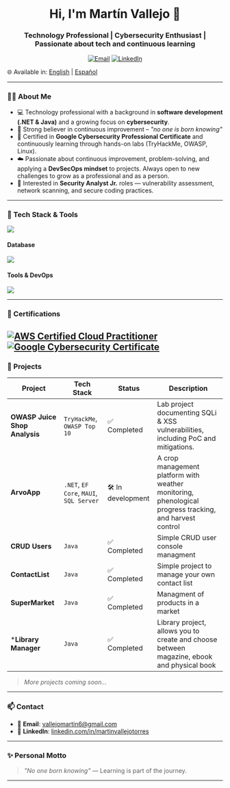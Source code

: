 <h1 align="center">Hi, I'm Martín Vallejo 👋</h1>
<h3 align="center">Technology Professional | Cybersecurity Enthusiast | Passionate about tech and continuous learning</h3>

<p align="center">
  <a href="mailto:vallejomartin6@gmail.com"><img alt="Email" src="https://img.shields.io/badge/Email-d14836?logo=gmail&style=for-the-badge&logoColor=white"></a>
  <a href="https://www.linkedin.com/in/martinvallejotorres"><img alt="LinkedIn" src="https://img.shields.io/badge/LinkedIn-blue?logo=linkedin&style=for-the-badge&logoColor=white"></a>
</p>

🌐 Available in: [English](README.md) | [Español](README.es.md)

---

### 👨‍💻 About Me

- 💻 Technology professional with a background in **software development (.NET & Java)** and a growing focus on **cybersecurity**. 
- 🧠 Strong believer in continuous improvement – _"no one is born knowing"_
- 🧰 Certified in **Google Cybersecurity Professional Certificate** and continuously learning through hands-on labs (TryHackMe, OWASP, Linux).
- ☁️ Passionate about continuous improvement, problem-solving, and applying a **DevSecOps mindset** to projects. Always open to new challenges to grow as a professional and as a person.
- 🎯 Interested in **Security Analyst Jr.** roles — vulnerability assessment, network scanning, and secure coding practices. 

---

### 🧰 Tech Stack & Tools

![](https://skillicons.dev/icons?i=cs,java,linux,c,js,html,css,dotnet&perline=3)

#### Database

![](https://skillicons.dev/icons?i=postgres,mysql)

#### Tools & DevOps

![](https://skillicons.dev/icons?i=aws,azure,docker,git,github,notion,postman,visualstudio&perline=4)

---

### 📜 Certifications

[![AWS Certified Cloud Practitioner](https://images.credly.com/size/110x110/images/00634f82-b07f-4bbd-a6bb-53de397fc3a6/image.png)](https://www.credly.com/badges/49a20772-7563-4bc5-bf87-3d33d602c6b9)
[![Google Cybersecurity Certificate](https://upload.wikimedia.org/wikipedia/commons/thumb/2/2f/Google_2015_logo.svg/110px-Google_2015_logo.svg.png)](https://coursera.org/verify/professional-cert/D4OJ7NBCTL63)
---

### 🚀 Projects

| Project | Tech Stack | Status | Description |
|--------|------------|--------|-------------|
| **OWASP Juice Shop Analysis** | `TryHackMe`, `OWASP Top 10` |✅ Completed| Lab project documenting SQLi & XSS vulnerabilities, including PoC and mitigations.|
| **ArvoApp** | `.NET`, `EF Core`, `MAUI`, `SQL Server` | 🛠️ In development | A crop management platform with weather monitoring, phenological progress tracking, and harvest control |
| **CRUD Users** | `Java` | ✅ Completed | Simple CRUD user console managment |
| **ContactList** | `Java` | ✅ Completed | Simple project to manage your own contact list|
| **SuperMarket** | `Java` | ✅ Completed | Managment of products in a market|
| ***Library Manager** | `Java`| ✅ Completed | Library project, allows you to create and choose between magazine, ebook and physical book |

> *More projects coming soon...*

---

### 📫 Contact

- 📧 **Email**: [vallejomartin6@gmail.com](mailto:vallejomartin6@gmail.com)  
- 💼 **LinkedIn**: [linkedin.com/in/martinvallejotorres](https://www.linkedin.com/in/martinvallejotorres)

---

### ✨ Personal Motto

> _"No one born knowing"_ — Learning is part of the journey.

---



<!--
**martinvallejotorres/martinvallejotorres** is a ✨ _special_ ✨ repository because its `README.md` (this file) appears on your GitHub profile.

- 🔭 I’m currently working on ...
- 🌱 I’m currently learning ...
- 👯 I’m looking to collaborate on ...
- 🤔 I’m looking for help with ...
- 💬 Ask me about ...
- 📫 How to reach me: ...
- 😄 Pronouns: ...
- ⚡ Fun fact: ...
-->
